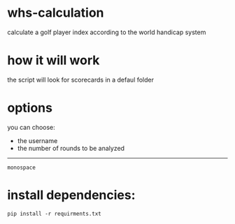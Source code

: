 # whs-calculation
calculate a golf player index according to the world handicap system

# how it will work 
the script will look for scorecards in a defaul folder 


# options
you can choose: 
- the username
- the number of rounds to be analyzed
---
```
monospace
```

# install dependencies:

```
pip install -r requirments.txt
```

